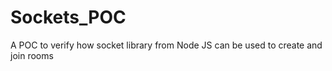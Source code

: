 # Sockets_POC
A POC to verify how socket library from Node JS can be used to create and join rooms 
